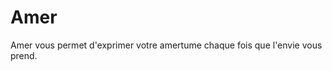Amer
================

Amer vous permet d'exprimer votre amertume chaque fois que l'envie vous prend.